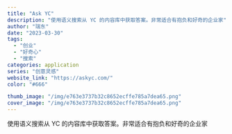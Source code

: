 ```yaml
---
title: "Ask YC"
description: "使用语义搜索从 YC 的内容库中获取答案。非常适合有抱负和好奇的企业家"
author: "瑞东"
date: "2023-03-30"
tags:
  - "创业"
  - "好奇心"
  - "搜索"
categories: application
series: "创意灵感"
website_link: "https://askyc.com/"
color: "#666"

thumb_image: "/img/e763e3737b32c8652ecffe785a7dea65.png"
cover_image: "/img/e763e3737b32c8652ecffe785a7dea65.png"
---
```


使用语义搜索从 YC 的内容库中获取答案。非常适合有抱负和好奇的企业家